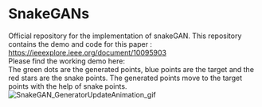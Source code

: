 # SnakeGANs
Official repository for the implementation of snakeGAN. This repository contains the demo and code for this paper : https://ieeexplore.ieee.org/document/10095903 <br>
Please find the working demo here:<br>
The green dots are the generated points, blue points are the target and the red stars are the snake points. The generated points move to the target points with the help of snake points.<br>
![SnakeGAN_GeneratorUpdateAnimation_gif](https://github.com/fatwir/SnakeGANs/assets/81345858/6dd0fbb9-7647-426d-b381-4e513fb0e3c0)
